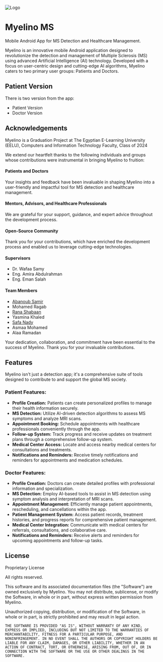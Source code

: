 
![Logo](https://i.imgur.com/fDlcwkI.png)


# Myelino MS
Mobile Android App for MS Detection and Healthcare Management.

Myelino is an innovative mobile Android application designed to revolutionize the detection and management of Multiple Sclerosis (MS) using advanced Artificial Intelligence (AI) technology. Developed with a focus on user-centric design and cutting-edge AI algorithms, Myelino caters to two primary user groups: Patients and Doctors.

## Patient Version
There is two version from the app:
- Patient Version
- Doctor Version


## Acknowledgements
Myelino is a Graduation Project at The Egyptian E-Learning University (EELU), Computers and Information Technology Faculty, Class of 2024

We extend our heartfelt thanks to the following individuals and groups whose contributions were instrumental in bringing Myelino to fruition:

#### Patients and Doctors
Your insights and feedback have been invaluable in shaping Myelino into a user-friendly and impactful tool for MS detection and healthcare management.

#### Mentors, Advisors, and Healthcare Professionals
We are grateful for your support, guidance, and expert advice throughout the development process.

#### Open-Source Community
Thank you for your contributions, which have enriched the development process and enabled us to leverage cutting-edge technologies.

#### Supervisors
- Dr. Wafaa Samy
- Eng. Amira Abdulrahman
- Eng. Eman Salah

#### Team Members
- [Abanoub Samir](https://www.github.com/iAbanoubSamir)
- Mohamed Ragab
- [Rana Shabaan](https://github.com/Rana-shaban)
- Yasmina Khaled
- [Safa Nady](https://github.com/9safa1111)
- Asmaa Mohamed
- Alaa Ramadan

Your dedication, collaboration, and commitment have been essential to the success of Myelino. Thank you for your invaluable contributions.

## Features
Myelino isn't just a detection app; it's a comprehensive suite of tools designed to contribute to and support the global MS society.
### Patient Features:
- **Profile Creation:** Patients can create personalized profiles to manage their health information securely.
- **MS Detection:** Utilize AI-driven detection algorithms to assess MS symptoms and analyze MRI scans.
- **Appointment Booking:** Schedule appointments with healthcare professionals conveniently through the app.
- **Follow-up System:** Track progress and receive updates on treatment plans through a comprehensive follow-up system.
- **Medical Center Access:** Locate and access nearby medical centers for consultations and treatments.
- **Notifications and Reminders:** Receive timely notifications and reminders for appointments and medication schedules.
### Doctor Features:
- **Profile Creation:** Doctors can create detailed profiles with professional information and specialization.
- **MS Detection:** Employ AI-based tools to assist in MS detection using symptom analysis and interpretation of MRI scans.
- **Appointment Management:** Efficiently manage patient appointments, rescheduling, and cancellations within the app.
- **Patient Management System:** Access patient records, treatment histories, and progress reports for comprehensive patient management.
- **Medical Center Integration:** Communicate with medical centers for referrals, consultations, and collaborative care.
- **Notifications and Reminders:** Receive alerts and reminders for upcoming appointments and follow-up tasks.

## License

Proprietary License

All rights reserved.

This software and its associated documentation files (the "Software") are owned exclusively by Myelino. You may not distribute, sublicense, or modify the Software, in whole or in part, without express written permission from Myelino.

Unauthorized copying, distribution, or modification of the Software, in whole or in part, is strictly prohibited and may result in legal action.

```
THE SOFTWARE IS PROVIDED "AS IS", WITHOUT WARRANTY OF ANY KIND, EXPRESS OR IMPLIED, INCLUDING BUT NOT LIMITED TO THE WARRANTIES OF MERCHANTABILITY, FITNESS FOR A PARTICULAR PURPOSE, AND NONINFRINGEMENT. IN NO EVENT SHALL THE AUTHORS OR COPYRIGHT HOLDERS BE LIABLE FOR ANY CLAIM, DAMAGES, OR OTHER LIABILITY, WHETHER IN AN ACTION OF CONTRACT, TORT, OR OTHERWISE, ARISING FROM, OUT OF, OR IN CONNECTION WITH THE SOFTWARE OR THE USE OR OTHER DEALINGS IN THE SOFTWARE.
```

